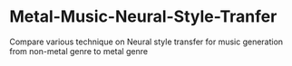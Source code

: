 # Metal-Music-Neural-Style-Tranfer
Compare various technique on Neural style transfer for music generation from non-metal genre to metal genre

